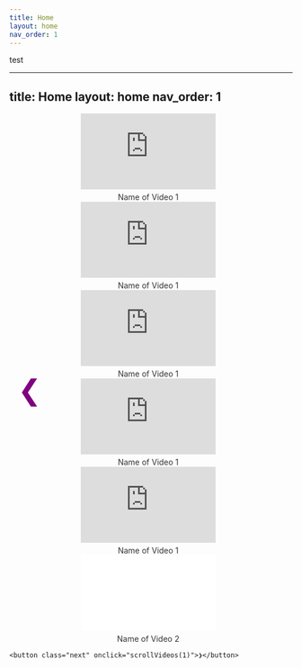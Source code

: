 ```yaml
---
title: Home
layout: home
nav_order: 1
---
```



test

---
title: Home
layout: home
nav_order: 1
---
<!DOCTYPE html>
<html lang="en">
<head>
<meta charset="UTF-8">
<meta name="viewport" content="width=device-width, initial-scale=1.0">
<title>YouTube Video Slideshow</title>
<style>
    .video-container {
        position: relative;
        margin-bottom: 20px;
        overflow: hidden;
    }
    
    .video-row {
        display: flex;
        flex-wrap: nowrap;
        transition: transform 0.3s ease;
    }
	
    .video-item {
        flex: 0 0 auto;
        margin-right: 10px;
        text-align: center;
    }
    
    iframe {
        width: 320px;
        height: 180px;
    }
    
    .video-name {
        margin-top: 5px;
        font-size: 14px;
        color: #333;
    }
    
    .prev, .next {
    position: absolute;
    top: 50%;
    transform: translateY(-50%);
    background-color: transparent; /* Remove black background */
    color: purple; /* Change arrow color to purple */
    padding: 15px; /* Increase padding for larger size */
    border: none;
    cursor: pointer;
    z-index: 1;
    font-size: 50px; /* Increase font size */
    }
    
    .prev {
        left: 0;
    }
    
    .next {
        right: 0;
    }
    iframe {
    width: 240px; /* Decrease width to make videos smaller */
    height: 135px; /* Decrease height proportionally */
    }
</style>
</head>
<body>
<div class="video-container">
    <button class="prev" onclick="scrollVideos(-1)">❮</button>
    <div class="video-row">
        <!-- Replace the following iframe src with the embed link of the playlist -->
        <div class="video-item">
            <iframe src="https://www.youtube.com/embed/videoseries?list=UULFWBkFj-M52u1UywvGOOVrkg" frameborder="0" allowfullscreen></iframe>
            <div class="video-name">Name of Video 1</div>
        </div>
        <div class="video-item">
            <iframe src="https://www.youtube.com/embed/videoseries?list=UULFWBkFj-M52u1UywvGOOVrkg" frameborder="0" allowfullscreen></iframe>
            <div class="video-name">Name of Video 1</div>
        </div>
        <div class="video-item">
            <iframe src="https://www.youtube.com/embed/videoseries?list=UULFWBkFj-M52u1UywvGOOVrkg" frameborder="0" allowfullscreen></iframe>
            <div class="video-name">Name of Video 1</div>
        </div>
        <div class="video-item">
            <iframe src="https://www.youtube.com/embed/videoseries?list=UULFWBkFj-M52u1UywvGOOVrkg" frameborder="0" allowfullscreen></iframe>
            <div class="video-name">Name of Video 1</div>
        </div>
        <div class="video-item">
            <iframe src="https://www.youtube.com/embed/videoseries?list=UULFWBkFj-M52u1UywvGOOVrkg" frameborder="0" allowfullscreen></iframe>
            <div class="video-name">Name of Video 1</div>
        </div>
        <div class="video-item">
            <iframe src="URL_OF_VIDEO_2" frameborder="0" allowfullscreen></iframe>
            <div class="video-name">Name of Video 2</div>
        </div>
        <!-- Repeat the same pattern for other videos -->
    </div>

    <button class="next" onclick="scrollVideos(1)">❯</button>
</div>

<script>
    let currentIndex = 0;

    function scrollVideos(direction) {
        const videoContainer = document.querySelector('.video-container');
        const videoRow = document.querySelector('.video-row');
        const videoItems = document.querySelectorAll('.video-item');
        const numVideos = videoItems.length;
        const videoWidth = videoItems[0].offsetWidth + parseInt(window.getComputedStyle(videoItems[0]).marginRight);

        currentIndex = (currentIndex + direction + numVideos) % numVideos;
        const newPosition = -currentIndex * videoWidth;
        videoRow.style.transform = `translateX(${newPosition}px)`;
    }
</script>

</body>
</html>